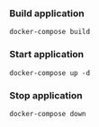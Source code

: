 ### Build application
```
docker-compose build
```
### Start application
```
docker-compose up -d
```
### Stop application
```
docker-compose down
```